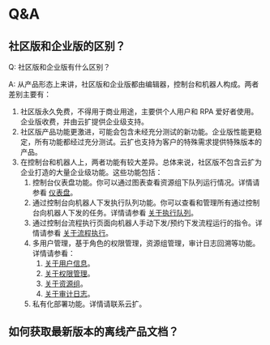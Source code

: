 # Q&A

## 社区版和企业版的区别？
Q: 社区版和企业版有什么区别？

A: 从产品形态上来讲，社区版和企业版都由编辑器，控制台和机器人构成。两者差别主要有：
1. 社区版永久免费，不得用于商业用途，主要供个人用户和 RPA 爱好者使用。企业版收费，并由云扩提供企业级支持。
2. 社区版产品功能更激进，可能会包含未经充分测试的新功能。企业版性能更稳定，所有功能都经过充分测试。云扩也支持为客户的特殊需求提供特殊版本的产品。
3. 在控制台和机器人上，两者功能有较大差异。总体来说，社区版不包含云扩为企业打造的大量企业级功能。这些功能包括：
    1. 控制台仪表盘功能。你可以通过图表查看资源组下队列运行情况。详情请参看 [仪表盘](Console/dashboard.md?_v=v2020.4)。
    2. 通过控制台向机器人下发执行队列功能。你可以查看和管理所有通过控制台向机器人下发的任务。详情请参看 [关于执行队列](Console/job/aboutJob.md?_v=v2020.4)。
    3. 通过控制台流程执行页面向机器人手动下发/预约下发流程运行的指令。详情请参看 [关于流程执行](Console/process/aboutProcess.md?_v=v2020.4)。
    4. 多用户管理，基于角色的权限管理，资源组管理，审计日志回溯等功能。详情请参看：
        1. [关于用户信息](Console/management/users/aboutUsers.md?_v=v2020.4)。
        2. [关于权限管理](Console/management/roles/aboutRoles.md?_v=v2020.4)。
        3. [关于资源组](Console/management/groups/aboutGroups.md?_v=v2020.4)。
        4. [关于审计日志](Console/management/log/aboutlog.md?_v=v2020.4)。
    5. 私有化部署功能。详情请联系云扩。

## 如何获取最新版本的离线产品文档？